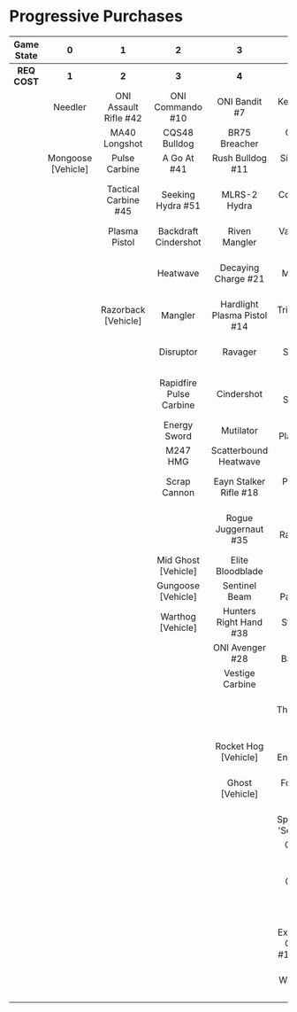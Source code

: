 # Progressive Purchases

| **Game State** |       **0**        |         **1**         |          **2**          |            **3**            |                **4**                 |           **5**            |              **6**              |                            |                              |
| :------------: | :----------------: | :-------------------: | :---------------------: | :-------------------------: | :----------------------------------: | :------------------------: | :-----------------------------: | :------------------------: | :--------------------------: |
|  **REQ COST**  |       **1**        |         **2**         |          **3**          |            **4**            |                **5**                 |           **6**            |              **7**              |           **8**            |            **9**             |
|                |      Needler       | ONI Assault Rifle #42 |    ONI Commando #10     |        ONI Bandit #7        |           Key Of Speed #2            |      Striker Sidekick      |        Scions Vision #8         |  Exterminating Frenzy #40  |     Banish Of Balaho #43     |
|                |                    |     MA40 Longshot     |      CQS48 Bulldog      |        BR75 Breacher        |         ONI Battle Rifle #6          |      Impact Commando       |         Headhunter #48          |     Volcanic Oasis #49     |      Scorpion Tail #47       |
|                | Mongoose [Vehicle] |     Pulse Carbine     |       A Go At #41       |      Rush Bulldog #11       |           Siege Bandit #52           |       Pursuit Hydra        |       The Final Token #25       |        Valkyrie #13        |        Gamma Shot #50        |
|                |                    | Tactical Carbine #45  |    Seeking Hydra #51    |        MLRS-2 Hydra         |         Convergence Bulldog          |  Cure Of The Haunted #53   |       Rage Of Iratus #20        |      Rushdown Hammer       |                              |
|                |                    |     Plasma Pistol     |  Backdraft Cindershot   |        Riven Mangler        |          Valor Of Dinh #12           |      Rain Of War #39       |       Stalker Rifle Ultra       |                            |      Scorpion [Vehicle]      |
|                |                    |                       |        Heatwave         |     Decaying Charge #21     |              M41 SPNKr               |        M41 Tracker         |        Doom Of Reach #30        |      Wraith [Vehicle]      | Banishing Wasp #17 [Vehicle] |
|                |                    |  Razorback [Vehicle]  |         Mangler         | Hardlight Plasma Pistol #14 |          Tripple Threat #23          |       Fuel Rod SPNKr       |     Sentry Of Writh Kul #34     | Phantom Wasp #16 [Vehicle] |     Dragon #19 [Vehicle]     |
|                |                    |                       |        Disruptor        |           Ravager           |             Shock Rifle              |    Spartan Sandwich #32    |        Diminsher of Hope        |                            |                              |
|                |                    |                       | Rapidfire Pulse Carbine |         Cindershot          |         Purging Shock Rifle          |      S7 Sniper Rifle       |  Overloaded Pulse Carbine #15   |                            |                              |
|                |                    |                       |      Energy Sword       |          Mutilator          |        Unbound Plasma Pistol         |    Light Of Doisac #46     |                                 |                            |                              |
|                |                    |                       |        M247 HMG         |    Scatterbound Heatwave    |           Pinpoint Needler           |     S7 Flexfire Sniper     |         Wasp [Vehicle]          |                            |                              |
|                |                    |                       |      Scrap Cannon       |   Eayn Stalker Rifle #18    |            Pulse Wave #16            |    Arcane Sentinel Beam    |        Banshee [Vehicle]        |                            |                              |
|                |                    |                       |                         |    Rogue Juggernaut #35     |          Zealot Ravager #19          |    Phantom Assassin #26    | Fusion Rocket Hog #14 [Vehicle] |                            |                              |
|                |                    |                       |   Mid Ghost [Vehicle]   |      Elite Bloodblade       |           Ravager Rebound            |       Gravity Hammer       |                                 |                            |                              |
|                |                    |                       |   Gungoose [Vehicle]    |        Sentinel Beam        |         Blinding Payload #22         |     Calcine Disruptor      |                                 |                            |                              |
|                |                    |                       |    Warthog [Vehicle]    |   Hunters Right Hand #38    |            Stalker Rifle             |      Scout Skewer #27      |                                 |                            |                              |
|                |                    |                       |                         |       ONI Avenger #28       |         Spire Of Barroth #17         |      Volatile Skewer       |                                 |                            |                              |
|                |                    |                       |                         |       Vestige Carbine       |                Skewer                |         Demon #36          |                                 |                            |                              |
|                |                    |                       |                         |                             |           Thunderstorm #44           | Guardian Of Sanghelios #33 |                                 |                            |                              |
|                |                    |                       |                         |    Rocket Hog [Vehicle]     |         Duelist Energy Sword         |                            |                                 |                            |                              |
|                |                    |                       |                         |       Ghost [Vehicle]       |            Focus Beam #24            | Mid Banshee #11 [Vehicle]  |                                 |                            |                              |
|                |                    |                       |                         |                             |      Spike Of Thav 'Sebarim #37      |                            |                                 |                            |                              |
|                |                    |                       |                         |                             |            ONI Turret #29            |                            |                                 |                            |                              |
|                |                    |                       |                         |                             |           The Champion #31           |                            |                                 |                            |                              |
|                |                    |                       |                         |                             |            Plasma Cannon             |                            |                                 |                            |                              |
|                |                    |                       |                         |                             | Extermination Gungoose #13 [Vehicle] |                            |                                 |                            |                              |
|                |                    |                       |                         |                             |     Plasma Warthog #15 [Vehicle]     |                            |                                 |                            |                              |
|                |                    |                       |                         |                             |                                      |                            |                                 |                            |                              |
